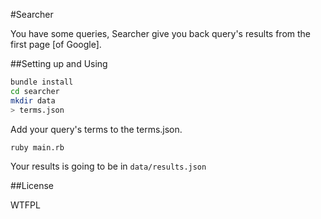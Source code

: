 #Searcher

You have some queries, Searcher give you back query's results from the first page [of Google].

##Setting up and Using

```bash
bundle install
cd searcher
mkdir data
> terms.json
```

Add your query's terms to the terms.json.

```
ruby main.rb
```

Your results is going to be in `data/results.json`

##License

WTFPL